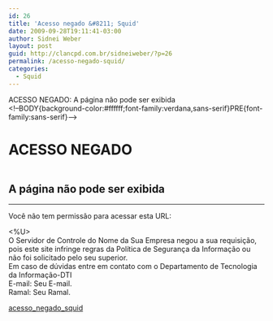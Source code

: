 ```yaml
---
id: 26
title: 'Acesso negado &#8211; Squid'
date: 2009-09-28T19:11:41-03:00
author: Sidnei Weber
layout: post
guid: http://clancpd.com.br/sidneiweber/?p=26
permalink: /acesso-negado-squid/
categories:
  - Squid
---
```

ACESSO NEGADO: A página não pode ser exibida  
<!&#8211;BODY{background-color:#ffffff;font-family:verdana,sans-serif}PRE{font-family:sans-serif}&#8211;>

# ACESSO NEGADO

![]() 

## A página não pode ser exibida

<hr size="1px" />
Você não tem permissão para acessar esta URL:
  
<%U>  
O Servidor de Controle do Nome da Sua Empresa negou a sua requisição,  
pois este site infringe regras da Política de Segurança da Informação ou não foi solicitado pelo seu superior.  
Em caso de dúvidas entre em contato com o Departamento de Tecnologia da Informação-DTI  
E-mail: Seu E-mail.  
Ramal: Seu Ramal.</p> 

<!--%s%S-->

[acesso\_negado\_squid](http://clancpd.com.br/sidneiweber/wp-content/uploads/2009/09/acesso_negado_squid.txt)